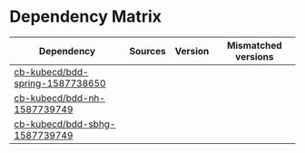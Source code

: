 # Dependency Matrix

Dependency | Sources | Version | Mismatched versions
---------- | ------- | ------- | -------------------
[cb-kubecd/bdd-spring-1587738650](https://github.com/cb-kubecd/bdd-spring-1587738650.git) |  | []() | 
[cb-kubecd/bdd-nh-1587739749](https://github.com/cb-kubecd/bdd-nh-1587739749.git) |  | []() | 
[cb-kubecd/bdd-sbhg-1587739749](https://github.com/cb-kubecd/bdd-sbhg-1587739749.git) |  | []() | 
